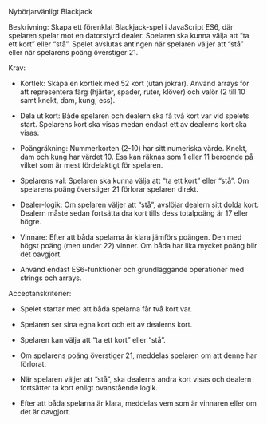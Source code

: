 Nybörjarvänligt Blackjack

Beskrivning: Skapa ett förenklat Blackjack-spel i JavaScript ES6, där spelaren spelar mot en datorstyrd dealer. Spelaren ska kunna välja att “ta ett kort” eller “stå”. Spelet avslutas antingen när spelaren väljer att “stå” eller när spelarens poäng överstiger 21.

Krav:

 - Kortlek: Skapa en kortlek med 52 kort (utan jokrar). Använd arrays för att representera färg (hjärter, spader, ruter, klöver) och valör (2 till 10 samt knekt, dam, kung, ess).

 - Dela ut kort: Både spelaren och dealern ska få två kort var vid spelets start. Spelarens kort ska visas medan endast ett av dealerns kort ska visas.
 
 - Poängräkning: Nummerkorten (2-10) har sitt numeriska värde. Knekt, dam och kung har värdet 10. Ess kan räknas som 1 eller 11 beroende på vilket som är mest fördelaktigt för spelaren.
 
 - Spelarens val: Spelaren ska kunna välja att “ta ett kort” eller “stå”. Om spelarens poäng överstiger 21 förlorar spelaren direkt.
 
 - Dealer-logik: Om spelaren väljer att “stå”, avslöjar dealern sitt dolda kort. Dealern måste sedan fortsätta dra kort tills dess totalpoäng är 17 eller högre.
 
 - Vinnare: Efter att båda spelarna är klara jämförs poängen. Den med högst poäng (men under 22) vinner. Om båda har lika mycket poäng blir det oavgjort.
 
 - Använd endast ES6-funktioner och grundläggande operationer med strings och arrays.


Acceptanskriterier:

 - Spelet startar med att båda spelarna får två kort var.

 - Spelaren ser sina egna kort och ett av dealerns kort.

 - Spelaren kan välja att “ta ett kort” eller “stå”.

 - Om spelarens poäng överstiger 21, meddelas spelaren om att denne har förlorat.

 - När spelaren väljer att “stå”, ska dealerns andra kort visas och dealern fortsätter ta kort enligt ovanstående logik.

 - Efter att båda spelarna är klara, meddelas vem som är vinnaren eller om det är oavgjort.